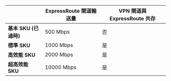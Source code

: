 |                                     | **ExpressRoute 閘道輸送量** | **VPN 閘道與 ExpressRoute 共存**|
|-------------------------------------|-------------------------------------|-----------------------------------------|
| **基本 SKU (已過時)**          |  500 Mbps                           | 否   |
| **標準 SKU**                    | 1000 Mbps                           | 是  |
| **高效能 SKU**            | 2000 Mbps                           | 是  |
| **超高效能 SKU**           | 10000 Mbps                          | 是  |

<!--HONumber=Oct16_HO2-->


